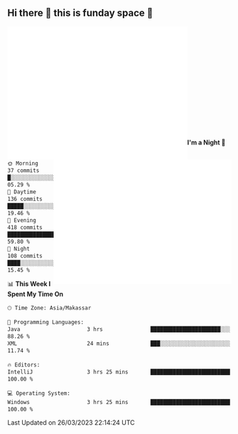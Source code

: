 ## Hi there 👋 this is funday space 🚀

<img align="left" width="405" alt="🌞" src="https://raw.githubusercontent.com/fhasnur/fhasnur/master/general.svg?token=ATQS65TR7ETTG5RLJUDIDBLBN34HE">
<img align="right" width="400" alt="🌞" src="https://raw.githubusercontent.com/fhasnur/fhasnur/master/statistics.svg?token=ATQS65TR7ETTG5RLJUDIDBLBN34HE">

<br><br><br><br><br><br><br><br><br><br><br><br><br><br>

<!--START_SECTION:waka-->
**I'm a Night 🦉** 

```text
🌞 Morning                37 commits          █░░░░░░░░░░░░░░░░░░░░░░░░   05.29 % 
🌆 Daytime                136 commits         █████░░░░░░░░░░░░░░░░░░░░   19.46 % 
🌃 Evening                418 commits         ███████████████░░░░░░░░░░   59.80 % 
🌙 Night                  108 commits         ████░░░░░░░░░░░░░░░░░░░░░   15.45 % 
```


📊 **This Week I Spent My Time On** 

```text
🕑︎ Time Zone: Asia/Makassar

💬 Programming Languages: 
Java                     3 hrs               ██████████████████████░░░   88.26 % 
XML                      24 mins             ███░░░░░░░░░░░░░░░░░░░░░░   11.74 % 

🔥 Editors: 
IntelliJ                 3 hrs 25 mins       █████████████████████████   100.00 % 

💻 Operating System: 
Windows                  3 hrs 25 mins       █████████████████████████   100.00 % 
```


 Last Updated on 26/03/2023 22:14:24 UTC
<!--END_SECTION:waka-->
